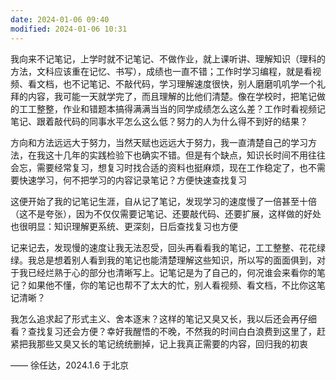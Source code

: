```yaml
---
date: 2024-01-06 09:40
modified: 2024-01-06 10:31
---
```

我向来不记笔记，上学时就不记笔记、不做作业，就上课听讲、理解知识（理科的方法，文科应该重在记忆、书写），成绩也一直不错；工作时学习编程，就是看视频、看文档，也不记笔记、不敲代码，学习理解速度很快，别人磨磨叽叽学一个礼拜的内容，我可能一天就学完了，而且理解的比他们清楚。像在学校时，把笔记做的工工整整，作业和错题本搞得满满当当的同学成绩怎么这么差？工作时看视频记笔记、跟着敲代码的同事水平怎么这么低？努力的人为什么得不到好的结果？

方向和方法远远大于努力，当然天赋也远远大于努力，我一直清楚自己的学习方法，在我这十几年的实践检验下也确实不错。但是有个缺点，知识长时间不用往往会忘，需要经常复习，想复习时找合适的资料也挺麻烦，现在工作稳定了，也不需要快速学习，何不把学习的内容记录笔记？方便快速查找复习

这便开始了我的记笔记生涯，自从记了笔记，发现学习的速度慢了一倍甚至十倍（这不是夸张），因为不仅仅需要记笔记、还要敲代码、还要扩展，这样做的好处也很明显：知识理解更系统、更深刻，日后查找复习也方便

记来记去，发现慢的速度让我无法忍受，回头再看看我的笔记，工工整整、花花绿绿。我总是想着别人看到我的笔记也能清楚理解这些知识，所以写的面面俱到，对于我已经烂熟于心的部分也清晰写上。记笔记是为了自己的，何况谁会来看你的笔记？如果他不懂，你的笔记也帮不了太大的忙，别人看视频、看文档，不比你这笔记清晰？

我怎么追求起了形式主义、舍本逐末？这样的笔记又臭又长，我以后还会再仔细看？查找复习还会方便？幸好我醒悟的不晚，不然我的时间白白浪费到这里了，赶紧把我那些又臭又长的笔记统统删掉，记上我真正需要的内容，回归我的初衷

—— 徐任达，2024.1.6 于北京
